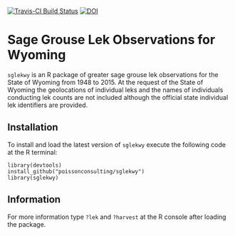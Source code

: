 [![Travis-CI Build Status](https://travis-ci.org/poissonconsulting/sglekwy.svg?branch=master)](https://travis-ci.org/poissonconsulting/sglekwy)
[![DOI](https://zenodo.org/badge/doi/10.5281/zenodo.31476.svg)](http://dx.doi.org/10.5281/zenodo.31476)

# Sage Grouse Lek Observations for Wyoming

`sglekwy` is an R package of greater sage grouse 
lek observations for the State of Wyoming from 1948 to 2015.
At the request of the State of Wyoming
the geolocations of individual leks and the names of individuals
conducting lek counts are not included although
the official state individual lek identifiers are provided.

## Installation

To install and load the latest version of `sglekwy` execute the following code at the R terminal:
```
library(devtools)
install_github("poissonconsulting/sglekwy")
library(sglekwy)
```

## Information

For more information type `?lek` and `?harvest` at the R console after loading the package.
